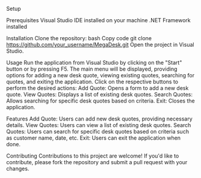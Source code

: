 Setup

Prerequisites
Visual Studio IDE installed on your machine
.NET Framework installed

Installation
Clone the repository:
bash
Copy code
git clone https://github.com/your_username/MegaDesk.git
Open the project in Visual Studio.

Usage
Run the application from Visual Studio by clicking on the "Start" button or by pressing F5.
The main menu will be displayed, providing options for adding a new desk quote, viewing existing quotes, searching for quotes, and exiting the application.
Click on the respective buttons to perform the desired actions:
Add Quote: Opens a form to add a new desk quote.
View Quotes: Displays a list of existing desk quotes.
Search Quotes: Allows searching for specific desk quotes based on criteria.
Exit: Closes the application.

Features
Add Quote: Users can add new desk quotes, providing necessary details.
View Quotes: Users can view a list of existing desk quotes.
Search Quotes: Users can search for specific desk quotes based on criteria such as customer name, date, etc.
Exit: Users can exit the application when done.

Contributing
Contributions to this project are welcome! If you'd like to contribute, please fork the repository and submit a pull request with your changes.
